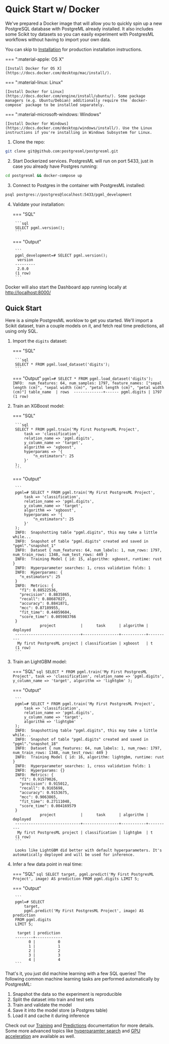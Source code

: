 # Quick Start w/ Docker

We've prepared a Docker image that will allow you to quickly spin up a new PostgreSQL database with PostgreML already installed. It also includes some Scikit toy datasets so you can easily experiment with PostgresML workflows without having to import your own data.

You can skip to [Installation](/user_guides/setup/v2/installation/) for production installation instructions.

=== ":material-apple: OS X"

    [Install Docker for OS X](https://docs.docker.com/desktop/mac/install/).

=== ":material-linux: Linux"

    [Install Docker for Linux](https://docs.docker.com/engine/install/ubuntu/). Some package managers (e.g. Ubuntu/Debian) additionally require the `docker-compose` package to be installed separately.

=== ":material-microsoft-windows: Windows"

    [Install Docker for Windows](https://docs.docker.com/desktop/windows/install/). Use the Linux instructions if you're installing in Windows Subsystem for Linux.

1. Clone the repo:
```bash
git clone git@github.com:postgresml/postgresml.git
```

2. Start Dockerized services. PostgresML will run on port 5433, just in case you already have Postgres running:
```bash
cd postgresml && docker-compose up
```

3. Connect to Postgres in the container with PostgresML installed:
```bash
psql postgres://postgres@localhost:5433/pgml_development
```

4. Validate your installation:

    === "SQL"

        ```sql
        SELECT pgml.version();
        ```

    === "Output"

        ```
        pgml_development=# SELECT pgml.version();
         version
        ---------
         2.0.0
        (1 row)
        ```

Docker will also start the Dashboard app running locally at [http://localhost:8000/](http://localhost:8000/)

## Quick Start

Here is a simple PostgresML worklow to get you started. We'll import a Scikit dataset, train a couple models on it, and fetch real time predictions, all using only SQL.

1. Import the `digits` dataset:

    === "SQL"

        ```sql
        SELECT * FROM pgml.load_dataset('digits');
        ```
    === "Output"
        ```
        pgml=# SELECT * FROM pgml.load_dataset('digits');
        INFO:  num_features: 64, num_samples: 1797, feature_names: ["sepal length (cm)", "sepal width (cm)", "petal length (cm)", "petal width (cm)"]
         table_name  | rows 
        -------------+------
         pgml.digits | 1797
        (1 row)
        ```

2. Train an XGBoost model:

    === "SQL"

        ```sql
        SELECT * FROM pgml.train('My First PostgresML Project',
            task => 'classification',
            relation_name => 'pgml.digits',
            y_column_name => 'target',
            algorithm => 'xgboost',
            hyperparams => '{
                "n_estimators": 25
            }'
        );
        ```

    === "Output"

        ```
        pgml=# SELECT * FROM pgml.train('My First PostgresML Project',
            task => 'classification',
            relation_name => 'pgml.digits',
            y_column_name => 'target',
            algorithm => 'xgboost',
            hyperparams => '{
                "n_estimators": 25
            }'
        );
        INFO:  Snapshotting table "pgml.digits", this may take a little while...
        INFO:  Snapshot of table "pgml.digits" created and saved in "pgml"."snapshot_1"
        INFO:  Dataset { num_features: 64, num_labels: 1, num_rows: 1797, num_train_rows: 1348, num_test_rows: 449 }
        INFO:  Training Model { id: 15, algorithm: xgboost, runtime: rust }
        INFO:  Hyperparameter searches: 1, cross validation folds: 1
        INFO:  Hyperparams: {
          "n_estimators": 25
        }
        INFO:  Metrics: {
          "f1": 0.88522536,
          "precision": 0.8835865,
          "recall": 0.88687027,
          "accuracy": 0.8841871,
          "mcc": 0.87189955,
          "fit_time": 0.44059604,
          "score_time": 0.005983766
        }
                   project           |      task      | algorithm | deployed 
        -----------------------------+----------------+-----------+----------
         My first PostgresML project | classification | xgboost   | t
        (1 row)
        ```

3. Train an LightGBM model:

    === "SQL"
        ```sql
        SELECT * FROM pgml.train('My First PostgresML Project',
            task => 'classification',
            relation_name => 'pgml.digits',
            y_column_name => 'target',
            algorithm => 'lightgbm'
        );
        ```

    === "Output"

        ```
        pgml=# SELECT * FROM pgml.train('My First PostgresML Project',
            task => 'classification',
            relation_name => 'pgml.digits',
            y_column_name => 'target',
            algorithm => 'lightgbm'
        );
        INFO:  Snapshotting table "pgml.digits", this may take a little while...
        INFO:  Snapshot of table "pgml.digits" created and saved in "pgml"."snapshot_18"
        INFO:  Dataset { num_features: 64, num_labels: 1, num_rows: 1797, num_train_rows: 1348, num_test_rows: 449 }
        INFO:  Training Model { id: 16, algorithm: lightgbm, runtime: rust }
        INFO:  Hyperparameter searches: 1, cross validation folds: 1
        INFO:  Hyperparams: {}
        INFO:  Metrics: {
          "f1": 0.91579026,
          "precision": 0.915012,
          "recall": 0.9165698,
          "accuracy": 0.9153675,
          "mcc": 0.9063865,
          "fit_time": 0.27111048,
          "score_time": 0.004169579
        }
                   project           |      task      | algorithm | deployed 
        -----------------------------+----------------+-----------+----------
         My first PostgresML project | classification | lightgbm  | t
        (1 row)
        ```

        Looks like LightGBM did better with default hyperparameters. It's automatically deployed and will be used for inference.

4. Infer a few data point in real time:

    === "SQL"
        ```sql
        SELECT
            target,
            pgml.predict('My First PostgresML Project', image) AS prediction
        FROM pgml.digits
        LIMIT 5;
        ```

    === "Output"

        ```
        pgml=# SELECT                                                 
            target,
            pgml.predict('My First PostgresML Project', image) AS prediction 
        FROM pgml.digits
        LIMIT 5;

         target | prediction 
        --------+------------
              0 |          0
              1 |          1
              2 |          2
              3 |          3
              4 |          4
        ```


That's it, you just did machine learning with a few SQL queries! The following common machine learning tasks are performed automatically by PostgresML:

1. Snapshot the data so the experiment is reproducible
2. Split the dataset into train and test sets
3. Train and validate the model
4. Save it into the model store (a Postgres table)
5. Load it and cache it during inference

Check out our [Training](/user_guides/training/overview/) and [Predictions](/user_guides/predictions/overview/) documentation for more details. Some more advanced topics like [hyperparamter search](/user_guides/training/hyperparameter_search/) and [GPU acceleration](/user_guides/setup/gpu_support/) are available as well.

